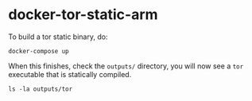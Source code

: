 # docker-tor-static-arm

To build a tor static binary, do:

    docker-compose up

When this finishes, check the `outputs/` directory, you will now see a `tor` executable that is statically compiled.

    ls -la outputs/tor

